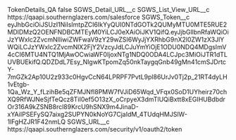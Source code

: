 <?xml version="1.0" encoding="UTF-8"?>
<CustomMetadata xmlns="http://soap.sforce.com/2006/04/metadata" xmlns:xsi="http://www.w3.org/2001/XMLSchema-instance" xmlns:xsd="http://www.w3.org/2001/XMLSchema">
    <label>TokenDetails_QA</label>
    <protected>false</protected>
    <values>
        <field>SGWS_Detail_URL__c</field>
        <value xsi:nil="true"/>
    </values>
    <values>
        <field>SGWS_List_View_URL__c</field>
        <value xsi:type="xsd:string">https://qaapi.southernglazers.com/salesforce</value>
    </values>
    <values>
        <field>SGWS_Token__c</field>
        <value xsi:type="xsd:string">eyJhbGciOiJSUzI1NiIsImtpZCI6IkYyQUI0NTdGOTk2QUMyMTU0MTE5RUE2MDlDMzQ2OENFNDBCMTEyM0YiLCJ0eXAiOiJKV1QifQ.eyJjbGllbnRfaWQiOiJzYWxlc2ZvcmNlIiwiZWFwaV9zY29wZSI6WyJjYXRhbG9nX2l0ZW1zX3JlYWQiLCJzYWxlc2ZvcmNlX2FjY2VzcyJdLCJuYmYiOjE1ODU0NDQ4MDgsImV4cCI6MTU4NTQ1MjAwOCwiaWF0IjoxNTg1NDQ0ODA4LCJpc3MiOiJTR1dTLUVBUEkifQ.QDZDdL7Esy_NlgwKTpomZq50nkTaygqGnb49gMn41cmSJDrtcY-7mGZk2Ap10U2z933c0HgvCcN64LPRPF7PvtL9pl86UrJv0Tj2p_21RT4dyLH1vEtgb-1Qa_Wz_Y_fLzihBe5qZFMJNfl8PMW7fVJiD65Wqd_VFqx0SoD1UYheirz70chXQ9RfWJNeSjfTeQcz8TiI0ef5O13zX_oCrpyeX3dmTlUQiBxtt8xEGIHUBdbdrOr316A9kZSNB8rcl89KrcU9hSNX9m4JinaD-xYAiIPSEFySQ7aixg2SUPYN0kNoYG7CjaIdM_4TUdqHMJSlW-1lFgHZJR1F42nmLQ</value>
    </values>
    <values>
        <field>SGWS_URL__c</field>
        <value xsi:type="xsd:string">https://qaapi.southernglazers.com/security/v1/oauth2/token</value>
    </values>
</CustomMetadata>

